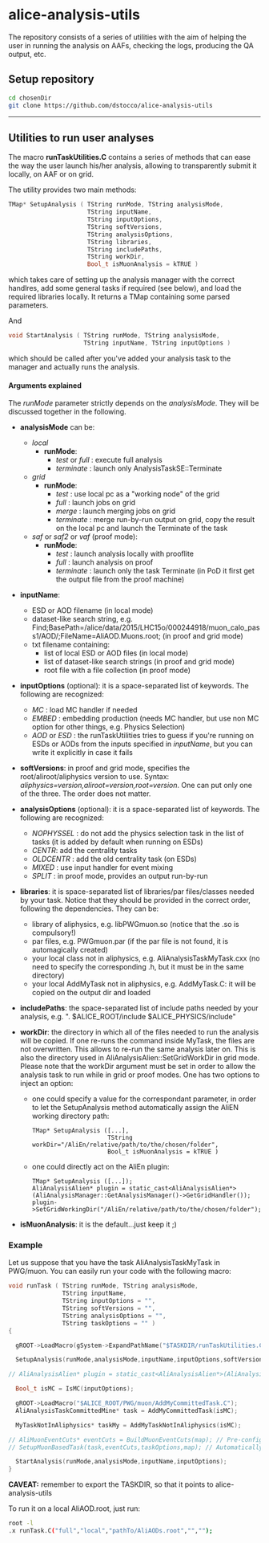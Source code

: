 # alice-analysis-utils
The repository consists of a series of utilities with the aim of helping the user in running the analysis on AAFs, checking the logs, producing the QA output, etc.

## Setup repository
```bash
cd chosenDir
git clone https://github.com/dstocco/alice-analysis-utils
```
---
## Utilities to run user analyses
The macro **runTaskUtilities.C** contains a series of methods that can ease the way the user launch his/her analysis, allowing to transparently submit it locally, on AAF or on grid.

The utility provides two main methods:
```C++
TMap* SetupAnalysis ( TString runMode, TString analysisMode,
                      TString inputName,
                      TString inputOptions,
                      TString softVersions,
                      TString analysisOptions,
                      TString libraries,
                      TString includePaths,
                      TString workDir,
                      Bool_t isMuonAnalysis = kTRUE )
```
which takes care of setting up the analysis manager with the correct handlres, add some general tasks if required (see below), and load the required libraries locally. It returns a TMap containing some parsed parameters.

And
```C++
void StartAnalysis ( TString runMode, TString analysisMode,
                     TString inputName, TString inputOptions )
```
which should be called after you've added your analysis task to the manager and actually runs the analysis.

#### Arguments explained
The _runMode_ parameter strictly depends on the _analysisMode_. They will be discussed together in the following.
- **analysisMode** can be:
  - _local_
    - **runMode**:
      - _test_ or _full_ : execute full analysis
      - _terminate_ : launch only AnalysisTaskSE::Terminate
  - _grid_
    - **runMode**:
      - _test_ : use local pc as a "working node" of the grid
      - _full_ : launch jobs on grid
      - _merge_ : launch merging jobs on grid
      - _terminate_ : merge run-by-run output on grid, copy the result on the local pc and launch the Terminate of the task
  - _saf_ or _saf2_ or _vaf_ (proof mode):
    - **runMode**:
      - _test_ : launch analysis locally with prooflite
      - _full_ : launch analysis on proof
      - _terminate_ : launch only the task Terminate (in PoD it first get the output file from the proof machine)
- **inputName**:
  - ESD or AOD filename (in local mode)
  - dataset-like search string, e.g. Find;BasePath=/alice/data/2015/LHC15o/000244918/muon_calo_pass1/AOD/;FileName=AliAOD.Muons.root; (in proof and grid mode)
  - txt filename containing:
     - list of local ESD or AOD files (in local mode)
     - list of dataset-like search strings (in proof and grid mode)
     - root file with a file collection (in proof mode)
- **inputOptions** (optional): it is a space-separated list of keywords. The following are recognized:
  - _MC_ : load MC handler if needed
  - _EMBED_ : embedding production (needs MC handler, but use non MC option for other things, e.g. Physics Selection)
  - _AOD_ or _ESD_ : the runTaskUtilities tries to guess if you're running on ESDs or AODs from the inputs specified in _inputName_, but you can write it explicitly in case it fails
- **softVersions**: in proof and grid mode, specifies the root/aliroot/aliphysics version to use. Syntax: _aliphysics=version,aliroot=version,root=version_. One can put only one of the three. The order does not matter.
- **analysisOptions** (optional): it is a space-separated list of keywords. The following are recognized:
  - _NOPHYSSEL_ : do not add the physics selection task in the list of tasks (it is added by default when running on ESDs)
  - _CENTR_: add the centrality tasks
  - _OLDCENTR_ : add the old centrality task (on ESDs)
  - _MIXED_ : use input handler for event mixing
  - _SPLIT_ : in proof mode, provides an output run-by-run
- **libraries**: it is space-separated list of libraries/par files/classes needed by your task. Notice that they should be provided in the correct order, following the dependencies. They can be:
  - library of aliphysics, e.g. libPWGmuon.so (notice that the .so is compulsory!)
  - par files, e.g. PWGmuon.par (if the par file is not found, it is automagically created)
  - your local class not in aliphysics, e.g. AliAnalysisTaskMyTask.cxx (no need to specify the corresponding .h, but it must be in the same directory)
  - your local AddMyTask not in aliphysics, e.g. AddMyTask.C: it will be copied on the output dir and loaded
- **includePaths**: the space-separated list of include paths needed by your analysis, e.g. ". $ALICE_ROOT/include $ALICE_PHYSICS/include"
- **workDir**: the directory in which all of the files needed to run the analysis will be copied. If one re-runs the command inside MyTask, the files are not overwritten. This allows to re-run the same analysis later on. This is also the directory used in AliAnalysisAlien::SetGridWorkDir in grid mode. 
    Please note that the workDir argument must be set in order to allow the analysis task to run while in grid or proof modes. One has two options to inject an option:
    -  one could specify a value for the correspondant parameter, in order to let the SetupAnalysis method automatically assign the AliEN working directory path:
        ```
        TMap* SetupAnalysis ([...],
                             TString workDir="/AliEn/relative/path/to/the/chosen/folder",
                             Bool_t isMuonAnalysis = kTRUE )
        ```
    -  one could directly act on the AliEn plugin:
        ```
        TMap* SetupAnalysis ([...]);
        AliAnalysisAlien* plugin = static_cast<AliAnalysisAlien*>(AliAnalysisManager::GetAnalysisManager()->GetGridHandler());
        plugin->SetGridWorkingDir("/AliEn/relative/path/to/the/chosen/folder");
        ```

- **isMuonAnalysis**: it is the default...just keep it ;)


### Example
Let us suppose that you have the task AliAnalysisTaskMyTask in PWG/muon.
You can easily run your code with the following macro:

```C++
void runTask ( TString runMode, TString analysisMode,
               TString inputName,
               TString inputOptions = "",
               TString softVersions = "",
               TString analysisOptions = "",
               TString taskOptions = "" )
{

  gROOT->LoadMacro(gSystem->ExpandPathName("$TASKDIR/runTaskUtilities.C"));

  SetupAnalysis(runMode,analysisMode,inputName,inputOptions,softVersions,analysisOptions, "libPWGmuon.so MyTaskNotInAliphysics.cxx AddMyTaskNotInAliphysics.C",". $ALICE_ROOT/include $ALICE_PHYSICS/include","MyTask");

// AliAnalysisAlien* plugin = static_cast<AliAnalysisAlien*>(AliAnalysisManager::GetAnalysisManager()->GetGridHandler()); // Uncomment it if you want to configure the plugin...

  Bool_t isMC = IsMC(inputOptions);

  gROOT->LoadMacro("$ALICE_ROOT/PWG/muon/AddMyCommittedTask.C");
  AliAnalysisTaskCommittedMine* task = AddMyCommittedTask(isMC);

  MyTaskNotInAliphysics* taskMy = AddMyTaskNotInAliphysics(isMC);

// AliMuonEventCuts* eventCuts = BuildMuonEventCuts(map); // Pre-configured AliMuonEventCuts
// SetupMuonBasedTask(task,eventCuts,taskOptions,map); // Automatically setup "task" if it derives from AliVAnalysisMuon

  StartAnalysis(runMode,analysisMode,inputName,inputOptions);
}
```
**CAVEAT:** remember to export the TASKDIR, so that it points to alice-analysis-utils

To run it on a local AliAOD.root, just run:
```bash
root -l
.x runTask.C("full","local","pathTo/AliAODs.root","","");
```
